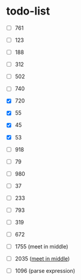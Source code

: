 # todo-list

- [ ] 761
- [ ] 123
- [ ] 188
- [ ] 312
- [ ] 502
- [ ] 740
- [x] 720
- [x] 55
- [x] 45
- [x] 53
- [ ] 918
- [ ] 79
- [ ] 980
- [ ] 37
- [ ] 233
- [ ] 793

- [ ] 319
- [ ] 672

- [ ] 1755 (meet in middle)
- [ ] 2035 ([meet in middle](https://blog.csdn.net/lishuandao/article/details/49181601))

- [ ] 1096 (parse expression)
